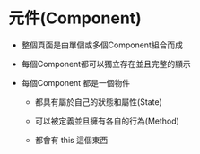 # 元件(Component)

* 整個頁面是由單個或多個Component組合而成

* 每個Component都可以獨立存在並且完整的顯示

* 每個Component 都是一個物件

    * 都具有屬於自己的狀態和屬性(State)

    * 可以被定義並且擁有各自的行為(Method)

    * 都會有 this 這個東西
